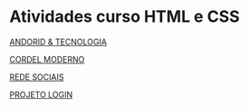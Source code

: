 # Atividades curso HTML e CSS
<a href="https://samucspop.github.io/Atividades-curso-HTML-e-CSS/desafios/modulo%202/desafios%20010/desafio%20010.html" target='_blank'> ANDORID & TECNOLOGIA</a>


 <a href="https://samucspop.github.io/Atividades-curso-HTML-e-CSS/desafios/modulo%202/desafio%20011/cordel.html" target='_blank'> CORDEL MODERNO </a>


 <a href="https://samucspop.github.io/Atividades-curso-HTML-e-CSS/desafios/modulo%204/desafio%2014/Desafio014.html" target='_blank'> REDE SOCIAIS </a>

<a href="https://samucspop.github.io/Atividades-curso-HTML-e-CSS/desafios/modulo%204/projeto-login/index.html">PROJETO LOGIN</a>
